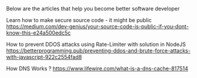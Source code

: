 
Below are the articles that help you become better software developer

Learn how to make secure source code - it might be public
https://medium.com/dev-genius/your-source-code-is-public-if-you-dont-know-this-e24a500edc5c


How to prevent DDOS attacks using Rate-Limiter with solution in NodeJS
https://betterprogramming.pub/preventing-ddos-and-brute-force-attacks-with-javascript-922c2554fad8


How DNS Works ?
https://www.lifewire.com/what-is-a-dns-cache-817514